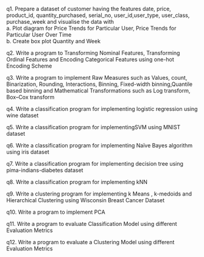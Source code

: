 q1. Prepare a dataset of customer having the features date, price, product_id, quantity_purchased,
serial_no, user_id,user_type, user_class, purchase_week and visualise the data with  <br/>
a. Plot diagram for Price Trends for Particular User, Price Trends for Particular User Over
Time <br/>
b. Create box plot Quantity and Week <br/>

q2. Write a program to Transforming Nominal Features, Transforming Ordinal Features and
Encoding Categorical Features using one-hot Encoding Scheme<br/>

q3. Write a program to implement Raw Measures such as Values, count, Binarization, Rounding,
Interactions, Binning, Fixed-width binning,Quantile based binning and Mathematical
Transformations such as Log transform, Box–Cox transform<br/>

q4. Write a classification program for implementing logistic regression using wine dataset<br/>

q5. Write a classification program for implementingSVM using MNIST dataset<br/>

q6. Write a classification program for implementing Naïve Bayes algorithm using iris dataset<br/>

q7. Write a classification program for implementing decision tree using pima-indians-diabetes
dataset<br/>

q8. Write a classification program for implementing kNN<br/>

q9. Write a clustering program for implementing k Means , k-medoids and Hierarchical Clustering
using Wisconsin Breast Cancer Dataset<br/>

q10. Write a program to implement PCA<br/>

q11. Write a program to evaluate Classification Model using different Evaluation Metrics<br/>

q12. Write a program to evaluate a Clustering Model using different Evaluation Metrics<br/>